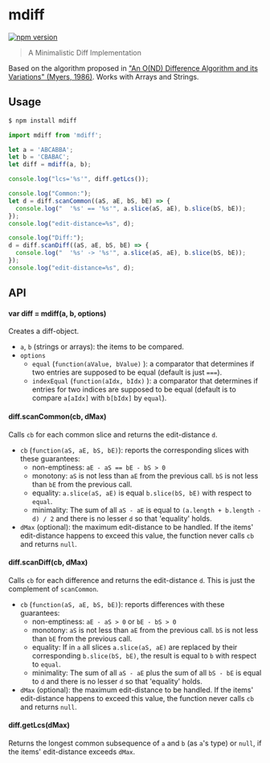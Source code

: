 # mdiff 

[![npm version](https://img.shields.io/npm/v/mdiff.svg?style=flat-square)](https://www.npmjs.com/package/mdiff)
> A Minimalistic Diff Implementation 

Based on the algorithm proposed in
["An O(ND) Difference Algorithm and its Variations" (Myers, 1986)](http://citeseerx.ist.psu.edu/viewdoc/summary?doi=10.1.1.4.6927).
Works with Arrays and Strings.

## Usage

```bash
$ npm install mdiff
```

```js
import mdiff from 'mdiff';

let a = 'ABCABBA';
let b = 'CBABAC';
let diff = mdiff(a, b);

console.log("lcs='%s'", diff.getLcs());

console.log("Common:");
let d = diff.scanCommon((aS, aE, bS, bE) => {
  console.log("  '%s' == '%s'", a.slice(aS, aE), b.slice(bS, bE));
}); 
console.log("edit-distance=%s", d);

console.log("Diff:");
d = diff.scanDiff((aS, aE, bS, bE) => {
  console.log("  '%s' -> '%s'", a.slice(aS, aE), b.slice(bS, bE));
});
console.log("edit-distance=%s", d);
```
## API

#### var diff = mdiff(a, b, options)

Creates a diff-object. 
- `a`, `b` (strings or arrays): the items to be compared.
- `options`
  - `equal` (`function(aValue, bValue)` ): a comparator that determines if two entries are supposed to be equal (default is just `===`).
  - `indexEqual` (`function(aIdx, bIdx)` ): a comparator that determines if entries for two indices are supposed to be equal (default is to compare `a[aIdx]` with `b[bIdx]` by `equal`).

  
#### diff.scanCommon(cb, dMax)

Calls `cb` for each common slice and returns the edit-distance `d`.

- `cb` (`function(aS, aE, bS, bE)`): reports the corresponding slices with these guarantees:
  - non-emptiness: `aE - aS == bE - bS > 0`
  - monotony: `aS` is not less than `aE` from the previous call. `bS` is not less than `bE` from the previous call.
  - equality: `a.slice(aS, aE)` is equal `b.slice(bS, bE)` with respect to `equal`.
  - minimality: The sum of all `aS - aE` is equal to `(a.length + b.length - d) / 2` and there is no lesser `d` so that 'equality' holds.
- `dMax` (optional): the maximum edit-distance to be handled. If the items' edit-distance happens to exceed this value, the function never calls `cb` and returns `null`.


#### diff.scanDiff(cb, dMax)

Calls `cb` for each difference and returns the edit-distance `d`. This is just the complement of `scanCommon`.

- `cb` (`function(aS, aE, bS, bE)`): reports differences with these guarantees:
  - non-emptiness: `aE - aS > 0` or `bE - bS > 0`
  - monotony: `aS` is not less than `aE` from the previous call. `bS` is not less than `bE` from the previous call.
  - equality: If in `a` all slices `a.slice(aS, aE)` are replaced by their corresponding `b.slice(bS, bE)`, the result is equal to `b` with respect to `equal`.
  - minimality: The sum of all `aS - aE` plus the sum of all `bS - bE` is equal to `d` and there is no lesser `d` so that 'equality' holds.
- `dMax` (optional): the maximum edit-distance to be handled. If the items' edit-distance happens to exceed this value, the function never calls `cb` and returns `null`.

#### diff.getLcs(dMax)

Returns the longest common subsequence of `a` and `b` (as `a`'s type) or `null`, if the items' edit-distance exceeds `dMax`. 







        


